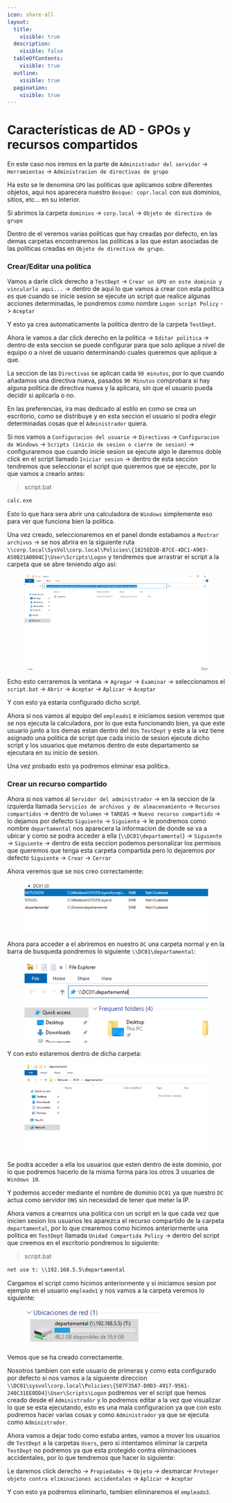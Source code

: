 ```yaml
---
icon: share-all
layout:
  title:
    visible: true
  description:
    visible: false
  tableOfContents:
    visible: true
  outline:
    visible: true
  pagination:
    visible: true
---
```


# Características de AD - GPOs y recursos compartidos

En este caso nos iremos en la parte de `Administrador del servidor` -> `Herramientas` -> `Administracion de directivas de grupo`

Ha esto se le denomina `GPO` las politicas que aplicamos sobre diferentes objetos, aqui nos aparecera nuestro `Bosque: copr.local` con sus dominios, sitios, etc... en su interior.

Si abrimos la carpeta `dominios` -> `corp.local` -> `Objeto de directiva de grupo`

Dentro de el veremos varias politicas que hay creadas por defecto, en las demas carpetas encontraremos las politicas a las que estan asociadas de las politicas creadas en `Objeto de directiva de grupo`.

### Crear/Editar una política

Vamos a darle click derecho a `TestDept` -> `Crear un GPO en este dominio y vincularlo aqui...` -> dentro de aqui lo que vamos a crear con esta politica es que cuando se inicie sesion se ejecute un script que realice algunas acciones determinadas, le pondremos como nombre `Logon script Policy` -> `Aceptar`

Y esto ya crea automaticamente la politica dentro de la carpeta `TestDept`.

Ahora le vamos a dar click derecho en la politica -> `Editar politica` -> dentro de esta seccion se puede configurar para que solo aplique a nivel de equipo o a nivel de usuario determinando cuales queremos que aplique a que.

La seccion de las `Directivas` se aplican cada `90 minutos`, por lo que cuando añadamos una directiva nueva, pasados `90 Minutos` comprobara si hay alguna politica de directiva nueva y la aplicara, sin que el usuario pueda decidir si aplicarla o no.

En las preferencias, ira mas dedicado al estilo en como se crea un escritorio, como se distribuye y en esta seccion el usuario si podra elegir determinadas cosas que el `Administrador` quiera.

Si nos vamos a `Configuracion del usuario` -> `Directivas` -> `Configuracion de Windows` -> `Scripts (inicio de sesion o cierre de sesion)` -> configuraremos que cuando inicie sesion se ejecute algo le daremos doble click en el script llamado `Iniciar sesion` -> dentro de esta seccion tendremos que seleccionar el script que queremos que se ejecute, por lo que vamos a crearlo antes:

> script.bat

```bat
calc.exe
```

Esto lo que hara sera abrir una calculadora de `Windows` simplemente eso para ver que funciona bien la politica.

Una vez creado, seleccionaremos en el panel donde estabamos a `Mostrar archivos` -> se nos abrira en la siguiente ruta `\\corp.local\SysVol\corp.local\Policies\{1825ED2B-B7CE-4DC1-A903-A50B21A0004C}\User\Scripts\Logon` y tendremos que arrastrar el script a la carpeta que se abre teniendo algo asi:

<figure><img src="../../../.gitbook/assets/image (220).png" alt=""><figcaption></figcaption></figure>

Echo esto cerraremos la ventana -> `Agregar` -> `Examinar` -> seleccionamos el `script.bat` -> `Abrir` -> `Aceptar` -> `Aplicar` -> `Aceptar`

Y con esto ya estaria configurado dicho script.

Ahora si nos vamos al equipo del `empleado1` e iniciamos sesion veremos que se nos ejecuta la calculadora, por lo que esta funcionando bien, ya que este usuario junto a los demas estan dentro del `OUs` `TestDept` y este a la vez tiene asignado una politica de script que cada inicio de sesion ejecute dicho script y los usuarios que metamos dentro de este departamento se ejecutara en su inicio de sesion.

Una vez probado esto ya podremos eliminar esa politica.

### Crear un recurso compartido

Ahora si nos vamos al `Servidor del administrador` -> en la seccion de la izquierda llamada `Servicios de archivos y de almacenamiento` -> `Recursos compartidos` -> dentro de `Volumen` -> `TAREAS` -> `Nuevo recurso compartido` -> lo dejamos por defecto `Siguiente` -> `Siguiente` -> le pondremos como nombre `departamental` nos aparecera la informacion de donde se va a ubicar y como se podra acceder a ella (`\\DC01\departamental`) -> `Siguiente` -> `Siguiente` -> dentro de esta seccion podemos personalizar los permisos que queremos que tenga esta carpeta compartida pero lo dejaremos por defecto `Siguiente` -> `Crear` -> `Cerrar`

Ahora veremos que se nos creo correctamente:

<figure><img src="../../../.gitbook/assets/image (221).png" alt=""><figcaption></figcaption></figure>

Ahora para acceder a el abriremos en nuestro `DC` una carpeta normal y en la barra de busqueda pondremos lo siguiente `\\DC01\departamental`:

<figure><img src="../../../.gitbook/assets/image (222).png" alt=""><figcaption></figcaption></figure>

Y con esto estaremos dentro de dicha carpeta:

<figure><img src="../../../.gitbook/assets/image (223).png" alt=""><figcaption></figcaption></figure>

Se podra acceder a ella los usuarios que esten dentro de este dominio, por lo que podremos hacerlo de la misma forma para los otros 3 usuarios de `Windows 10`.

Y podemos acceder mediante el nombre de dominio `DC01` ya que nuestro `DC` actua como servidor `DNS` sin necesidad de tener que meter la IP.

Ahora vamos a crearnos una politica con un script en la que cada vez que inicien sesion los usuarios les aparezca el recurso compartido de la carpeta `departamental`, por lo que crearemos como hicimos anteriormente una politica en `TestDept` llamada `Unidad Compartida Policy` -> dentro del script que creemos en el escritorio pondremos lo siguiente:

> script.bat

```bat
net use t: \\192.168.5.5\departamental
```

Cargamos el script como hicimos anteriormente y si iniciamos sesion por ejemplo en el usuario `empleado1` y nos vamos a la carpeta veremos lo siguiente:

<figure><img src="../../../.gitbook/assets/image (224).png" alt=""><figcaption></figcaption></figure>

Vemos que se ha creado correctamente.

Nosotros tambien con este usuario de primeras y como esta configurado por defecto si nos vamos a la siguiente direccion `\\DC01\sysvol\corp.local\Policies\{507F35A7-D0D3-4917-9561-240C31EE0DD4}\User\Scripts\Logon` podremos ver el script que hemos creado desde el `Administrador` y lo podremos editar a la vez que visualizar lo que se esta ejecutando, esto es una mala configuracion ya que con esto podremos hacer varias cosas y como `Administrador` ya que se ejecuta como `Administrador`.

Ahora vamos a dejar todo como estaba antes, vamos a mover los usuarios de `TestDept` a la carpetas `Users`, pero si intentamos eliminar la carpeta `TestDept` no podremos ya que esta protegido contra eliminaciones accidentales, por lo que tendremos que hacer lo siguiente:

Le daremos click derecho -> `Propiedades` -> `Objeto` -> desmarcar `Proteger objeto contra eliminaciones accidentales` -> `Aplicar` -> `Aceptar`

Y con esto ya podremos eliminarlo, tambien eliminaremos el `empleado3`.
